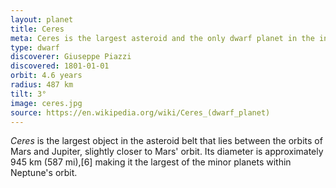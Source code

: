 ```yaml
---
layout: planet
title: Ceres
meta: Ceres is the largest asteroid and the only dwarf planet in the inner sun system
type: dwarf
discoverer: Giuseppe Piazzi
discovered: 1801-01-01
orbit: 4.6 years
radius: 487 km
tilt: 3°
image: ceres.jpg
source: https://en.wikipedia.org/wiki/Ceres_(dwarf_planet)
---
```


*Ceres* is the largest object in the asteroid belt that lies between the orbits of Mars and Jupiter, slightly closer to Mars' orbit. Its diameter is approximately 945 km (587 mi),[6] making it the largest of the minor planets within Neptune's orbit.